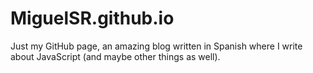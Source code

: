 # MiguelSR.github.io

Just my GitHub page, an amazing blog written in Spanish where I write about JavaScript (and maybe other things as well).

